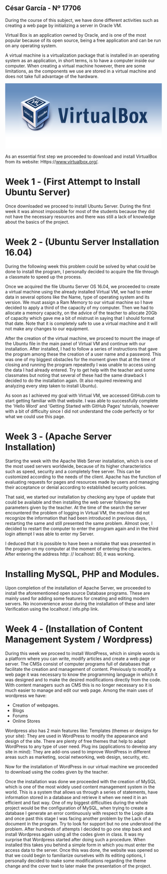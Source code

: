 
## César García  - Nº 17706


During the course of this subject, we have done different activities such as creating a web page by initializing a server in Oracle VM.

Virtual Box is an application owned by Oracle, and is one of the most popular because of its open source, being a free application and can be run on any operating system.

A virtual machine is a virtualization package that is installed in an operating system as an application, in short terms, is to have a computer inside our computer.
When creating a virtual machine however, there are some limitations, as the components we use are stored in a virtual machine and does not take full advantage of the hardware.

![Sorry VirtualBx Image Couldn't be Charged](https://github.com/thechivas/Computer-Architecture/blob/master/vitualbox-on-manjaro-17.png)

As an essential first step we proceeded to download and install VirtualBox from its website:
Https://www.virtualbox.org/.
# Week 1 - (First Attempt to Install Ubuntu Server)
Once downloaded we proceed to install Ubuntu Server. During the first week it was almost impossible for most of the students because they did not have the necessary resources and there was still a lack of knowledge about the basics of the project.
# Week 2 - (Ubuntu Server Installation 16.04)
During the following week this problem could be solved by what could be done to install the program, I personally decided to acquire the file through a classmate to speed up the process.

Once we acquired the file Ubuntu Server OS 16.04, we proceeded to create a virtual machine using the already installed Virtual VM, we had to enter data in several options like the Name, type of operating system and its version. We must assign a Ram Memory to our virtual machine so I have decided to apply a third of the capacity of my computer. Then we had to allocate a memory capacity, on the advice of the teacher to allocate 20Gb of capacity which gave me a bit of mistrust in saying that I should format that date. Note that it is completely safe to use a virtual machine and it will not make any changes to our equipment.

After the creation of the virtual machine, we proceed to mount the image of the Ubuntu file in the main panel of Virtual VM and continue with our installation. After installed, I had to follow a series of instructions that gave the program among these the creation of a user name and a password. This was one of my biggest obstacles for the moment given that at the time of closing and running the program repeatedly I was unable to access using the data I had already entered. Try to get help with the teacher and some classmates but noting that several of these had the same drawback I decided to do the installation again. (It also required reviewing and analyzing every step taken to install Ubuntu).

As soon as I achieved my goal with Virtual VM, we accessed GitHub.com to start getting familiar with that website. I was able to successfully complete the 'Hello Word' and 'Getting Started with GitHub Pages' tutorials, however with a bit of difficulty since I did not understand the code perfectly or for what we could use this page.

# Week 3 - (Apache Server Installation)
Starting the week with the Apache Web Server installation, which is one of the most used servers worldwide, because of its higher characteristics such as speed, security and a completely free server. This can be customized according to the needs of the client.
Apache has the function of evaluating requests for pages and resources made by users and managing their acceptance or denial according to established security policies.

That said, we started our installation by checking any type of update that could be available and then installing the web server following the parameters given by the teacher. At the time of the search the server encountered the problem of logging in Virtual VM, the machine did not recognize the information that had been introduced in previous days, restarting the same and still presented the same problem. Almost over, I decided to restart the computer to enter the program again and in the third login attempt I was able to enter my Server.

I deduced that it is possible to have been a mistake that was presented in the program on my computer at the moment of entering the characters.
After entering the address http: // localhost: 80, it was working.

# Installing MySQL, PHP and Modules.
Upon completion of the installation of Apache Server, we proceeded to install the aforementioned open source Database programs. These are mainly used for adding some features for creating and editing modern servers.
No inconvenience arose during the installation of these and later
Verification using the localhost / info.php link.


# Week 4 - (Installation of Content Management System / Wordpress)

During this week we proceed to install WordPress, which in simple words is a platform where you can write, modify articles and create a web page or server. The CMSs consist of computer programs full of databases that facilitate the creation and management of content.
Previously to modify a web page it was necessary to know the programming language in which it was designed and to make the desired modifications directly from the code.
With content managers such as CMS this is no longer necessary so it is much easier to manage and edit our web page.
Among the main uses of wordpress we have:
- Creation of webpages.
- Blogs
- Forums
- Online Stores

Wordpress also has 2 main features like:
Templates (themes or designs for your site): They are used in WordPress to modify the appearance and design of the site. There are plenty of free themes that help to adapt WordPress to any type of user need.
 Plug ins (applications to develop any site in mind): They are add-ons used to improve WordPress in different areas such as marketing, social networking, web design, security, etc.
 
 Now for the installation of WordPress in our virtual machine we proceeded to download using the codes given by the teacher.

Once the installation was done we proceeded with the creation of MySQL which is one of the most widely used content management system in the world. This is a system that allows us through a series of statements, have information stored in a database and retrieve it when we need it in an efficient and fast way.
One of my biggest difficulties during the whole project would be the configuration of MySQL, when trying to create a database I generate an error continuously with respect to the Login data and once past this stage I was facing another problem by the Lack of a document in the program.
Try to look for support but no one understood the problem. After hundreds of attempts I decided to go one step back and install Wordpress again using all the codes given in class.
It was my surprise that Wordpress started after doing such a procedure.
When installed this takes you behind a simple form in which you must enter the access data to the server.
Once this was done, the website was opened so that we could begin to familiarize ourselves with its editing options, I personally decided to make some modifications regarding the theme change and the cover text to later make the presentation of the project.
